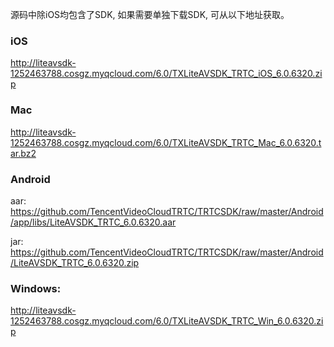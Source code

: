 源码中除iOS均包含了SDK, 如果需要单独下载SDK, 可从以下地址获取。

### iOS
http://liteavsdk-1252463788.cosgz.myqcloud.com/6.0/TXLiteAVSDK_TRTC_iOS_6.0.6320.zip

### Mac

http://liteavsdk-1252463788.cosgz.myqcloud.com/6.0/TXLiteAVSDK_TRTC_Mac_6.0.6320.tar.bz2

### Android

aar:
https://github.com/TencentVideoCloudTRTC/TRTCSDK/raw/master/Android/app/libs/LiteAVSDK_TRTC_6.0.6320.aar

jar: https://github.com/TencentVideoCloudTRTC/TRTCSDK/raw/master/Android/LiteAVSDK_TRTC_6.0.6320.zip

### Windows:

http://liteavsdk-1252463788.cosgz.myqcloud.com/6.0/TXLiteAVSDK_TRTC_Win_6.0.6320.zip

